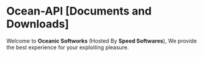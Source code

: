 # Ocean-API [Documents and Downloads]

Welcome to **Oceanic Softworks** (Hosted By **Speed Softwares**), We provide the best experience for your exploiting pleasure.
